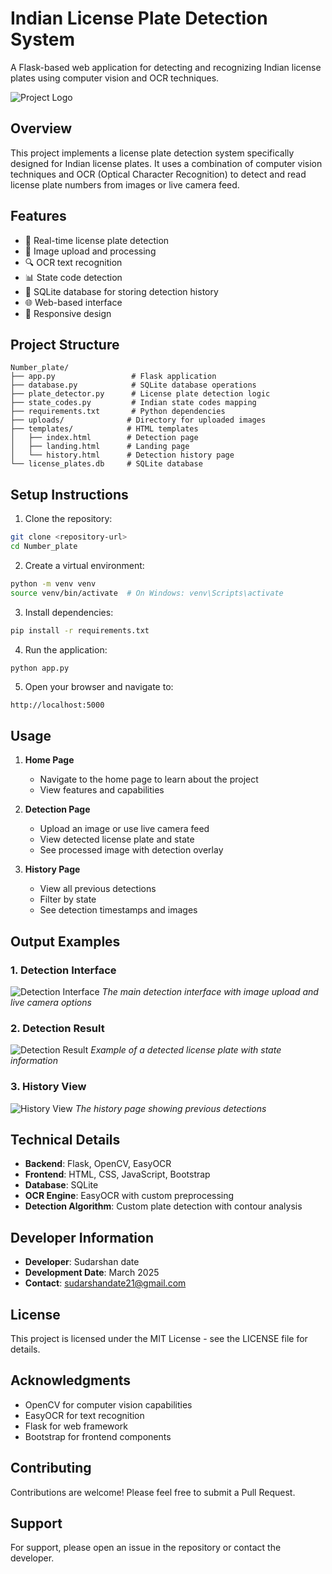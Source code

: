 # Indian License Plate Detection System

A Flask-based web application for detecting and recognizing Indian license plates using computer vision and OCR techniques.

![Project Logo](https://img.icons8.com/color/96/000000/car.png)

## Overview

This project implements a license plate detection system specifically designed for Indian license plates. It uses a combination of computer vision techniques and OCR (Optical Character Recognition) to detect and read license plate numbers from images or live camera feed.

## Features

- 🚗 Real-time license plate detection
- 📸 Image upload and processing
- 🔍 OCR text recognition
- 📊 State code detection
- 💾 SQLite database for storing detection history
- 🌐 Web-based interface
- 📱 Responsive design

## Project Structure

```
Number_plate/
├── app.py                 # Flask application
├── database.py            # SQLite database operations
├── plate_detector.py      # License plate detection logic
├── state_codes.py         # Indian state codes mapping
├── requirements.txt       # Python dependencies
├── uploads/              # Directory for uploaded images
├── templates/            # HTML templates
│   ├── index.html        # Detection page
│   ├── landing.html      # Landing page
│   └── history.html      # Detection history page
└── license_plates.db     # SQLite database
```

## Setup Instructions

1. Clone the repository:
```bash
git clone <repository-url>
cd Number_plate
```

2. Create a virtual environment:
```bash
python -m venv venv
source venv/bin/activate  # On Windows: venv\Scripts\activate
```

3. Install dependencies:
```bash
pip install -r requirements.txt
```

4. Run the application:
```bash
python app.py
```

5. Open your browser and navigate to:
```
http://localhost:5000
```

## Usage

1. **Home Page**
   - Navigate to the home page to learn about the project
   - View features and capabilities

2. **Detection Page**
   - Upload an image or use live camera feed
   - View detected license plate and state
   - See processed image with detection overlay

3. **History Page**
   - View all previous detections
   - Filter by state
   - See detection timestamps and images

## Output Examples

### 1. Detection Interface
![Detection Interface](https://i.imgur.com/example1.jpg)
*The main detection interface with image upload and live camera options*

### 2. Detection Result
![Detection Result](https://i.imgur.com/example2.jpg)
*Example of a detected license plate with state information*

### 3. History View
![History View](https://i.imgur.com/example3.jpg)
*The history page showing previous detections*

## Technical Details

- **Backend**: Flask, OpenCV, EasyOCR
- **Frontend**: HTML, CSS, JavaScript, Bootstrap
- **Database**: SQLite
- **OCR Engine**: EasyOCR with custom preprocessing
- **Detection Algorithm**: Custom plate detection with contour analysis

## Developer Information

- **Developer**: Sudarshan date
- **Development Date**: March 2025
- **Contact**: sudarshandate21@gmail.com

## License

This project is licensed under the MIT License - see the LICENSE file for details.

## Acknowledgments

- OpenCV for computer vision capabilities
- EasyOCR for text recognition
- Flask for web framework
- Bootstrap for frontend components

## Contributing

Contributions are welcome! Please feel free to submit a Pull Request.

## Support

For support, please open an issue in the repository or contact the developer.
